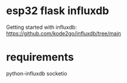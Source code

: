 # esp32 flask influxdb

Getting started with influxdb:
https://github.com/kode2go/influxdb/tree/main

# requirements

python-influxdb
socketio
